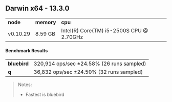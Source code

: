 Darwin x64 - 13.3.0
-----

<table><tr><td><b>node</b></td><td><b>memory</b></td><td><b>cpu</b></td></tr><tr><td>v0.10.29</td><td>8.59 GB</td><td>Intel(R) Core(TM) i5-2500S CPU @ 2.70GHz</td></tr></table>

#### Benchmark Results ####

<table><tr><td><b>bluebird</b></td><td>320,914 ops/sec ±24.58% (26 runs sampled)</td></tr><tr><td><b>q</b></td><td>36,832 ops/sec ±24.50% (32 runs sampled)</td></tr></table>

> Notes:
> - Fastest is bluebird

